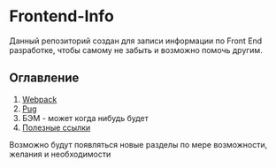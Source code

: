 # Frontend-Info
Данный репозиторий создан для записи информации по Front End разработке, чтобы самому не забыть и возможно помочь другим.

## Оглавление 
1. [Webpack](./webpack/webpack.md)
1. [Pug](./pug/pug.md)
1. БЭМ - может когда нибудь будет
1. [Полезные ссылки](./usefull.md)

Возможно будут появляться новые разделы по мере возможности, желания и необходимости
